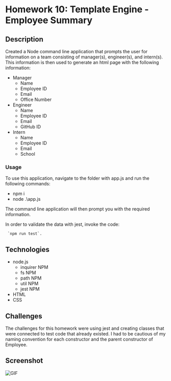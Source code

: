 # Homework 10: Template Engine - Employee Summary

## Description

Created a Node command line application that prompts the user for information on a team consisting of manager(s), engineer(s), and intern(s). This information is then used to generate an html page with the following information:
- Manager
  - Name
  - Employee ID
  - Email
  - Office Number
- Engineer
  - Name
  - Employee ID
  - Email
  - GitHub ID
- Intern
  - Name
  - Employee ID
  - Email
  - School

### Usage
To use this application, navigate to the folder with app.js and run the following commands:
- npm i 
- node .\app.js

The command line application will then prompt you with the required information. 

In order to validate the data with jest, invoke the code:

     `npm run test`. 


## Technologies
  * node.js
    * inquirer NPM
    * fs NPM
    * path NPM
    * util NPM
    * jest NPM
  * HTML
  * CSS

## Challenges

The challenges for this homework were using jest and creating classes that were connected to test code that already existed. I had to be cautious of my naming convention for each constructor and the parent constructor of Employee. 


## Screenshot
![GIF](./assets/image/readme.gif)